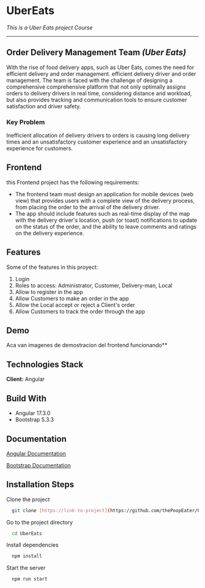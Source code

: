 # UberEats
_This is a Uber Eats project Course_
___________________________________
## Order Delivery Management Team *(Uber Eats)*
With the rise of food delivery apps, such as Uber Eats, comes the need for efficient delivery and order management. 
efficient delivery driver and order management. The team is faced with the challenge of designing a comprehensive 
comprehensive platform that not only optimally assigns orders to delivery drivers in real time, considering distance and workload, but also provides tracking and communication tools to ensure customer satisfaction and driver safety.

### **Key Problem** 
Inefficient allocation of delivery drivers to orders is causing long delivery times and an unsatisfactory customer experience and an unsatisfactory experience for customers.

## Frontend
this Frontend project has the following requirements:
- The frontend team must design an application for mobile devices (web view) that provides users with a complete view of the delivery process, from placing the order to the arrival of the delivery driver. 
- The app should include features such as real-time display of the map with the delivery driver's location, push (or toast) notifications to update on the status of the order, and the ability to leave comments and ratings on the delivery experience.


## Features
Some of the features in this proyect:
1. Login
2. Roles to access: Administrator, Customer, Delivery-man, Local
3. Allow to register in the app 
4. Allow Customers to make an order in the app
5. Allow the Local accept or reject a Client's order
6. Allow Customers to track the order through the app 

## Demo
Aca van imagenes de demostracion del frontend funcionando**

## Technologies Stack
**Client:** Angular

## Build With

- Angular 17.3.0
- Bootstrap 5.3.3

## Documentation
[Angular Documentation](https://angular.io/docs)

[Bootstrap Documentation](https://getbootstrap.com/docs/5.0/getting-started/introduction/)

## Installation Steps
Clone the project

```bash
  git clone [https://link-to-project](https://github.com/thePoopEater/UberEats.git)
```

Go to the project directory

```bash
  cd UberEats
```

Install dependencies

```bash
  npm install
```

Start the server

```bash
  npm run start
```



